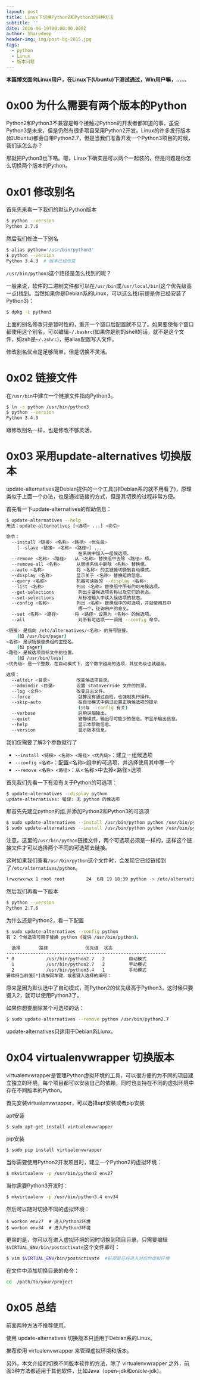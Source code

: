 ```yaml
---
layout: post
title: Linux下切换Python2和Python3的4种方法
subtitle: ''
date: 2016-06-19T00:00:00.000Z
author: Sharpdeep
header-img: img/post-bg-2015.jpg
tags:
  - python
  - Linux
  - 版本问题
---
```


**本篇博文面向Linux用户，在Linux下(Ubuntu)下测试通过，Win用户嘛，......**

# 0x00 为什么需要有两个版本的Python

Python2和Python3不兼容是每个接触过Python的开发者都知道的事，虽说Python3是未来，但是仍然有很多项目采用Python2开发。Linux的许多发行版本(如Ubuntu)都会自带Python2.7，但是当我们准备开发一个Python3项目的时候，我们该怎么办？

那就把Python3也下咯。嗯，Linux下确实是可以两个一起装的，但是问题是你怎么切换两个版本的Python。

# 0x01 修改别名

首先先来看一下我们的默认Python版本

```bash
$ python --version
Python 2.7.6
```

然后我们修改一下别名

```bash
$ alias python='/usr/bin/python3'
$ python --version
Python 3.4.3  # 版本已经改变
```

`/usr/bin/python3`这个路径是怎么找到的呢？

一般来说，软件的二进制文件都可以在`/usr/bin`或`/usr/local/bin`(这个优先级高一点)找到。当然如果你是Debian系的Linux，可以这么找(前提是你已经安装了Python3)：

```bash
$ dpkg -L python3
```

上面的别名修改只是暂时性的，重开一个窗口后配置就不见了。如果要使每个窗口都使用这个别名，可以编辑`~/.bashrc`(如果你是别的shell的话，就不是这个文件，如zsh是`~/.zshrc`)，把alias配置写入文件。

修改别名优点是足够简单，但是切换不灵活。

# 0x02 链接文件

在`/usr/bin`中建立一个链接文件指向Python3。

```bash
$ ln -s python /usr/bin/python3
$ python --version
Python 3.4.3
```

跟修改别名一样，也是修改不够灵活。

# 0x03 采用update-alternatives 切换版本

update-alternatives是Debian提供的一个工具(非Debian系的就不用看了)，原理类似于上面一个办法，也是通过链接的方式，但是其切换的过程非常方便。

首先看一下update-alternatives的帮助信息：

```bash
$ update-alternatives --help
用法：update-alternatives [<选项> ...] <命令>

命令：
  --install <链接> <名称> <路径> <优先级>
    [--slave <链接> <名称> <路径>] ...
                           在系统中加入一组候选项。
  --remove <名称> <路径>   从 <名称> 替换组中去除 <路径> 项。
  --remove-all <名称>      从替换系统中删除 <名称> 替换组。
  --auto <名称>            将 <名称> 的主链接切换到自动模式。
  --display <名称>         显示关于 <名称> 替换组的信息。
  --query <名称>           机器可读版的 --display <名称>.
  --list <名称>            列出 <名称> 替换组中所有的可用候选项。
  --get-selections         列出主要候选项名称以及它们的状态。
  --set-selections         从标准输入中读入候选项的状态。
  --config <名称>          列出 <名称> 替换组中的可选项，并就使用其中
                           哪一个，征询用户的意见。
  --set <名称> <路径>      将 <路径> 设置为 <名称> 的候选项。
  --all                    对所有可选项一一调用 --config 命令。

<链接> 是指向 /etc/alternatives/<名称> 的符号链接。
    (如 /usr/bin/pager)
<名称> 是该链接替换组的主控名。
    (如 pager)
<路径> 是候选项目标文件的位置。
    (如 /usr/bin/less)
<优先级> 是一个整数，在自动模式下，这个数字越高的选项，其优先级也就越高。

选项：
  --altdir <目录>          改变候选项目录。
  --admindir <目录>        设置 statoverride 文件的目录。
  --log <文件>             改变日志文件。
  --force                  就算没有通过自检，也强制执行操作。
  --skip-auto              在自动模式中跳过设置正确候选项的提示
                           (只与 --config 有关)
  --verbose                启用详细输出。
  --quiet                  安静模式，输出尽可能少的信息。不显示输出信息。
  --help                   显示本帮助信息。
  --version                显示版本信息。
```

我们仅需要了解3个参数就行了

- `--install <链接> <名称> <路径> <优先级>`：建立一组候选项
- `--config <名称>`：配置<名称>组中的可选项，并选择使用其中哪一个
- `--remove <名称> <路径>`：从<名称>中去掉<路径>选项

首先我们先看一下有没有关于Python的可选项：

```bash
$ update-alternatives --display python
update-alternatives: 错误: 无 python 的候选项
```

那首先先建立python的组,并添加Python2和Python3的可选项

```bash
$ sudo update-alternatives --install /usr/bin/python python /usr/bin/python2.7 2 # 添加Python2可选项，优先级为2
$ sudo update-alternatives --install /usr/bin/python python /usr/bin/python3.4 1 #添加Python3可选项，优先级为1
```

注意，这里的`/usr/bin/python`链接文件，两个可选项必须是一样的，这样这个链接文件才可以选择两个不同的可选项去链接。

这时如果我们查看`/usr/bin/python`这个文件时，会发现它已经链接到了`/etc/alternatives/python`。

```bash
lrwxrwxrwx 1 root root        24  6月 19 18:39 python -> /etc/alternatives/python
```

然后我们再看一下版本

```bash
$ python --version
Python 2.7.6
```

为什么还是Python2，看一下配置

```bash
$ sudo update-alternatives --config python
有 2 个候选项可用于替换 python (提供 /usr/bin/python)。

  选择       路径              优先级  状态
------------------------------------------------------------
* 0            /usr/bin/python2.7   2         自动模式
  1            /usr/bin/python2.7   2         手动模式
  2            /usr/bin/python3.4   1         手动模式
要维持当前值[*]请按回车键，或者键入选择的编号：
```

原来是因为默认选中了自动模式，而Python2的优先级高于Python3，这时候只要键入2，就可以使用Python3了。

如果你想要删除某个可选项的话：

```bash
$ sudo update-alternatives --remove python /usr/bin/python2.7
```

update-alternatives只适用于Debian系Liunx。

# 0x04 virtualenvwrapper 切换版本

virtualenvwrapper是管理Python虚拟环境的工具，可以很方便的为不同的项目建立独立的环境，每个项目都可以安装自己的依赖，同时也支持在不同的虚拟环境中存在不同版本的Python。

首先安装virtualenvwrapper，可以选择apt安装或者pip安装

apt安装

```bash
$ sudo apt-get install virtualenvwrapper
```

pip安装

```bash
$ sudo pip install virtualenvwrapper
```

当你需要使用Python2开发项目时，建立一个Python2的虚拟环境：

```bash
$ mkvirtualenv -p /usr/bin/python2 env27
```

当你需要Python3开发时：

```bash
$ mkvirtualenv -p /usr/bin/python3.4 env34
```

然后可以随时切换不同的虚拟环境：

```
$ workon env27  # 进入Python2环境
$ workon env34  # 进入Python3环境
```

更爽的是，你可以在进入虚拟环境的同时切换到项目目录，只需要编辑`$VIRTUAL_ENV/bin/postactivate`这个文件即可：

```bash
$ vim $VIRTUAL_ENV/bin/postactivate  #前提是已经进入对应的虚拟环境
```

在文件中添加切换目录的命令：

```bash
cd  /path/to/your/project
```

# 0x05 总结

前面两种方法不推荐使用。

使用 update-alternatives 切换版本只适用于Debian系的Linux。

推荐使用 virtualenvwrapper 来管理虚拟环境和版本。

另外，本文介绍的切换不同版本软件的方法，除了 virtualenvwrapper 之外，前面3种方法都适用于其他软件，比如Java（open-jdk和oracle-jdk）。
